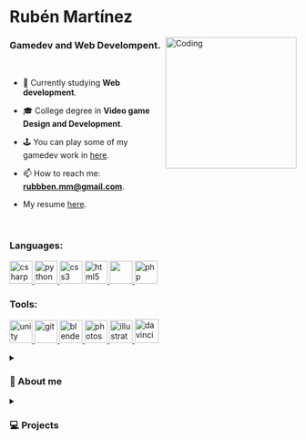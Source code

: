 <h1 align="left">Rubén Martínez</h1>

<!-- IMGAEN CHICO CON TABLET -->
<picture>
<img align="right" alt="Coding" width="230" src="https://github.com/rubbenmm/rubbenmm/assets/125697479/e17ab9ee-0dc5-4ab5-87b1-9b84d97222be">
</picture>
<h3 align="left">Gamedev and Web Develompent.</h3>

<br>

<p align="left">
  
- 🌱 Currently studying **Web development**.
  
- 🎓 College degree in **Video game Design and Development**.

- 🕹️ You can play some of my gamedev work in <a href="https://rubben-mm.itch.io/cursed-skulls">here</a>.

- 📫 How to reach me: **rubbben.mm@gmail.com**.

- My resume <a href="https://rubben-mm.itch.io/cursed-skulls">here</a>.

</p>

<p align="left">
</p>

<br>

<h3 align="left">Languages:</h3>
<p aling= "left"> 
<!-- C# -->
<a href="https://www.w3schools.com/cs/" target="_blank" rel="noreferrer"> <img src="https://devicon-website.vercel.app/api/csharp/original.svg" alt="csharp" width="40" height="40"/> </a>
<!-- PYTHON -->
<a href="https://www.python.org" target="_blank" rel="noreferrer"> <img src="https://devicon-website.vercel.app/api/python/original.svg" alt="python" width="40" height="40"/> </a>
<!-- CSS -->
<a href="https://www.w3schools.com/css/" target="_blank" rel="noreferrer"> <img src="https://devicon-website.vercel.app/api/css3/original.svg" alt="css3" width="40" height="40"/></a> 
<!-- HTML -->
<a href="https://www.w3.org/html/" target="_blank" rel="noreferrer"> <img src="https://devicon-website.vercel.app/api/html5/original.svg" alt="html5" width="40" height="40"/> </a>
<!-- JAVA -->
<a href="https://www.java.com" target="_blank" rel="noreferrer"> <img src="https://devicon-website.vercel.app/api/java/original.svg" width="40" height="40"/> </a>
<!-- PHP -->
<a href="https://www.php.net" target="_blank" rel="noreferrer"> <img src="https://devicon-website.vercel.app/api/php/plain.svg" alt="php" width="40" height="40"/> </a>
</p> 

<h3 align="left">Tools:</h3>
<p aling= "left">
<!-- UNITY -->
<a href="https://unity.com/" target="_blank" rel="noreferrer"> <img src="https://devicon-website.vercel.app/api/unity/original.svg?color=%23E9E9E9" alt="unity" width="40" height="40"/>  
<!-- GIT -->
<a href="https://git-scm.com/" target="_blank" rel="noreferrer"> <img src="https://devicon-website.vercel.app/api/git/original.svg" alt="git" width="40" height="40"/>
<!-- BLENDER -->
<a href="https://www.blender.org/" target="_blank" rel="noreferrer"> <img src="https://devicon-website.vercel.app/api/blender/original.svg" alt="blender" width="40" height="40"/>
<!-- PHOTOSHOP -->
<a href="https://www.photoshop.com/en" target="_blank" rel="noreferrer"> <img src="https://devicon-website.vercel.app/api/photoshop/plain.svg" alt="photoshop" width="40" height="40"/> 
<!-- ILLUSTRATOR -->
<a href="https://www.adobe.com/in/products/illustrator.html" target="_blank" rel="noreferrer"> <img src="https://devicon-website.vercel.app/api/illustrator/plain.svg" alt="illustrator" width="40" height="40"/> </a> 
<!-- DAVINCI -->
<a href="https://www.blackmagicdesign.com" target="_blank" rel="noreferrer"> <img src="https://github.com/rubbenmm/rubbenmm/assets/125697479/20c94639-a2ef-4d2c-b2f1-f663d050e5a8" alt="davinci" width="42" height="42"/> </a> 
</p> 

<details>
<summary><h3>👋 About me</h3></summary>
I'm ruben, an indie game developer focused on finishing my degree in web development. 
I am a very ambitious person and I love learning new things every day about everything related to computing.
My goal right now is to become a quality web developer and make a living from it.

</details>

<details>
<summary><h3>💻 Projects</h3></summary>
<h4>🕹️ Game Projects</h4>
<!-- cursed skulls -->
<a href="https://rubben-mm.itch.io/cursed-skulls" target="_blank rel="noreferrer"><img aling="left" width="200" style= "padding-right:10px;" src="https://img.itch.zone/aW1nLzEwNTA0OTQ5LnBuZw==/315x250%23c/Z0JIsH.png"/></a>
<!-- cowboys vs aliens -->
<picture>
<a href="https://www.youtube.com/watch?v=KMWLke0cZn8&ab_channel=rubben_mm" target="_blank rel="noreferrer"><img aling="left" width="200" style= "padding-right:10px;" src="https://github.com/rubbenmm/rubbenmm/assets/125697479/0cdd312b-e836-4331-a652-8f8462201fdd"/></a>
</picture>
<!-- farmerapy -->
<picture>
<a href="https://www.youtube.com/watch?v=a8PIwYRxCAk&ab_channel=rubben_mm" target="_blank rel="noreferrer"><img aling="left" width="200" style= "padding-right:10px;" src="https://github.com/rubbenmm/rubbenmm/assets/125697479/29b3378a-c0d6-4d18-bf47-195f83e8fc24"/></a>
</picture>
  <hr>
  <h4>🕹️ Py projects</h4>
<!-- cursed skulls -->
<a href="https://rubben-mm.itch.io/cursed-skulls" target="_blank rel="noreferrer"><img aling="left" width="200" style= "padding-right:10px;" src="https://img.itch.zone/aW1nLzEwNTA0OTQ5LnBuZw==/315x250%23c/Z0JIsH.png"/></a>
<!-- cowboys vs aliens -->
<picture>
<a href="https://www.youtube.com/watch?v=KMWLke0cZn8&ab_channel=rubben_mm" target="_blank rel="noreferrer"><img aling="left" width="200" style= "padding-right:10px;" src="https://github.com/rubbenmm/rubbenmm/assets/125697479/0cdd312b-e836-4331-a652-8f8462201fdd"/></a>
</picture>
<!-- farmerapy -->
<picture>
<a href="https://www.youtube.com/watch?v=a8PIwYRxCAk&ab_channel=rubben_mm" target="_blank rel="noreferrer"><img aling="left" width="200" style= "padding-right:10px;" src="https://github.com/rubbenmm/rubbenmm/assets/125697479/29b3378a-c0d6-4d18-bf47-195f83e8fc24"/></a>
</picture>
  <hr>
</details>

